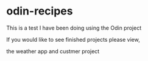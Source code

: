 # odin-recipes
This is a test I have been doing using the Odin project

If you would like to see finished projects please view,

the weather app and custmer project
